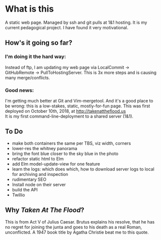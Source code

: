 # What is this
A static web page.
Managed by ssh and git pulls at 1&1 hosting.
It is my current pedagogical project. 
I have found it very motivational.

## How's it going so far?
### I'm doing it the hard way:
Instead of ftp, I am updating my web page via LocalCommit -> GitHubRemote -> PullToHostingServer.  This is 3x more steps and is causing many merge/conflicts.
### Good news: 
I'm getting much better at Git and Vim-mergetool. And it's a good place to be wrong: this is a  low-stakes, static, mostly-for-fun page. 
This was first deployed on October 10th, 2018, at http://takenattheflood.us<br/>
It is my first command-line-deployment to a shared server (1&1).

## To Do
* make both containers the same per TBS, viz width, corners
* lower-res the whitney panorama
* bring the font blue closer to the sky blue in the photo
* refactor static html to Elm
* add Elm model-update-view for one feature
* learn the logs: which does which, how to download server logs to local for archiving and inspection
* rudimentary SEO
* Install node on their server
* build the API
* Twillio

## Why *Taken At The Flood*?
This is from Act V of Julius Caesar.  Brutus explains his resolve, that 
he has no regret for joining the junta and goes to his death as a real Roman, 
unconflicted.
A 1947 book title by Agatha Christie beat me to this quote.

